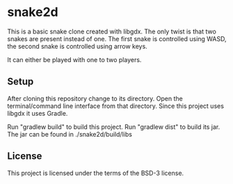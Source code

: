 # snake2d

This is a basic snake clone created with libgdx. The only twist is that two snakes are present instead of one. 
The first snake is controlled using WASD, the second snake is controlled using arrow keys.

It can either be played with one to two players.


## Setup

After cloning this repository change to its directory. Open the terminal/command line interface from that directory. 
Since this project uses libgdx it uses Gradle. 

Run "gradlew build" to build this project.
Run "gradlew dist" to build its jar. The jar can be found in ./snake2d/build/libs

## License 

This project is licensed under the terms of the BSD-3 license.
